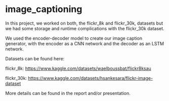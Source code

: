 # image_captioning

In this project, we worked on both, the flickr_8k and flickr_30k, datasets but we had some storage and runtime complications with the flickr_30k dataset.

We used the encoder-decoder model to create our image caption generator, with the encoder as a CNN network and the decoder as an LSTM network.

Datasets can be found here:

flickr_8k: https://www.kaggle.com/datasets/waelboussbat/flickr8ksau

flickr_30k: https://www.kaggle.com/datasets/hsankesara/flickr-image-dataset

More details can be found in the report and/or presentation.
